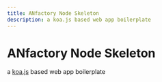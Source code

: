 ```yaml
---
title: ANfactory Node Skeleton
description: a koa.js based web app boilerplate
---
```

# ANfactory Node Skeleton
a [koa.js](//koajs.com) based web app boilerplate
